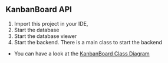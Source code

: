 ## KanbanBoard API

1. Import this project in your IDE, 
2. Start the database
3. Start the database viewer
4. Start the backend. There is a main class to start the backend

* You can have a look at the [KanbanBoard Class Diagram](https://drive.google.com/file/d/1IRkcH4XR_PGaDw5jp9CDikefMnfvkEbJ/view?usp=sharing)
